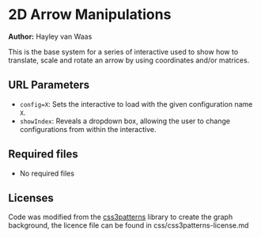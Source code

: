 
# 2D Arrow Manipulations

**Author:** Hayley van Waas

This is the base system for a series of interactive used to show how to translate, scale and rotate an arrow by using coordinates and/or matrices.

## URL Parameters

- `config=X`: Sets the interactive to load with the given configuration name `X`.
- `showIndex`: Reveals a dropdown box, allowing the user to change configurations from within the interactive.

## Required files

- No required files

## Licenses
Code was modified from the [css3patterns](https://github.com/LeaVerou/css3patterns/blob/master/license.txt) library to create the graph background, the licence file can be found in css/css3patterns-license.md
